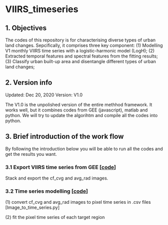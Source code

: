 # VIIRS_timeseries

## 1. Objectives

The codes of this repository is for characterising diverse types of urban land changes. Sepcifically, it comprises three key component:
(1) Modelling V1 monthly VIIRS time series with a logistic-harmonic model (LogH);
(2) Extracted temporal features and spectral features from the fitting results;
(3) Classify urban built-up area and disentangle different types of urban land changes;

## 2. Version info

Updated: Dec 20, 2020
Version: V1.0

The V1.0 is the unpolished version of the entire methhod framework. It works well, but it combines codes from GEE (javascript), matlab and python. We will try to update the algorihtm and compile all the codes into python.

## 3. Brief introduction of the work flow

By following the introduction below you will be able to run all the codes and get the results you want.

### 3.1 Export VIIRS time series from GEE [[code](https://github.com/qmzheng09work/VIIRS_timeseries/blob/main/VIIRS%20time%20series%20output)]

Stack and export the cf_cvg and avg_rad images.


### 3.2 Time series modelling [[code](https://github.com/qmzheng09work/VIIRS_timeseries/tree/main/Time%20Series%20fitting)]

(1) convert cf_cvg and avg_rad images to pixel time series in .csv files [Image_to_time_series.py]

(2) fit the pixel time series of each target region
